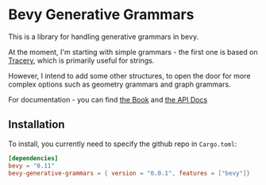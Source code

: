 # Bevy Generative Grammars

This is a library for handling generative grammars in bevy.

At the moment, I'm starting with simple grammars - the first one is based on [Tracery](https://github.com/galaxykate/tracery), which is primarily useful for strings.

However, I intend to add some other structures, to open the door for more complex options such as geometry grammars and graph grammars.

For documentation - you can find [the Book](https://lee-orr.github.io/bevy-generative-grammars) and [the API Docs](https://lee-orr.github.io/bevy-generative-grammars/doc/bevy_generative_grammars/index.html)

## Installation

To install, you currently need to specify the github repo in `Cargo.toml`:

```toml
[dependencies]
bevy = "0.11"
bevy-generative-grammars = { version = "0.0.1", features = ["bevy"]}
```
